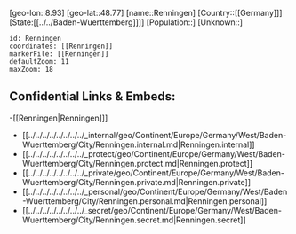 ﻿---
location: [48.77,8.93]
mapzoom: [7,12] 
mapmarker: city 
type: City
tags:
- geo/City


SpocWebEntityId: 33712
isDeleted: false
confidential: public

---
[geo-lon::8.93]
[geo-lat::48.77]
[name::Renningen]
[Country::[[Germany]]]
[State:[[../../Baden-Wuerttemberg]]]]
[Population::]
[Unknown::]


```leaflet
id: Renningen
coordinates: [[Renningen]]
markerFile: [[Renningen]]
defaultZoom: 11 
maxZoom: 18
```


## Confidential Links & Embeds: 
-[[Renningen|Renningen]]] 
- [[../../../../../../../../_internal/geo/Continent/Europe/Germany/West/Baden-Wuerttemberg/City/Renningen.internal.md|Renningen.internal]] 
- [[../../../../../../../../_protect/geo/Continent/Europe/Germany/West/Baden-Wuerttemberg/City/Renningen.protect.md|Renningen.protect]] 
- [[../../../../../../../../_private/geo/Continent/Europe/Germany/West/Baden-Wuerttemberg/City/Renningen.private.md|Renningen.private]] 
- [[../../../../../../../../_personal/geo/Continent/Europe/Germany/West/Baden-Wuerttemberg/City/Renningen.personal.md|Renningen.personal]] 
- [[../../../../../../../../_secret/geo/Continent/Europe/Germany/West/Baden-Wuerttemberg/City/Renningen.secret.md|Renningen.secret]] 

